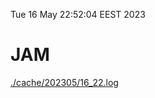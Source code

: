 Tue 16 May 22:52:04 EEST 2023
# JAM
<a href='./cache/202305/16_22.log'>./cache/202305/16_22.log</a>
